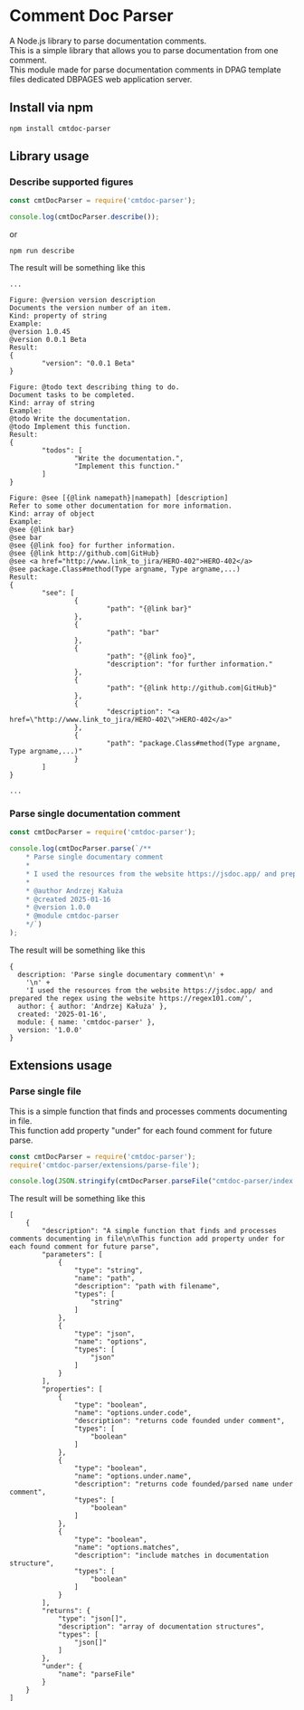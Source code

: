 # Comment Doc Parser

A Node.js library to parse documentation comments.<br />
This is a simple library that allows you to parse documentation from one comment.<br />
This module made for parse documentation comments in DPAG template files dedicated DBPAGES web application server.

## Install via npm

```
npm install cmtdoc-parser
```

## Library usage

### Describe supported figures

```js
const cmtDocParser = require('cmtdoc-parser');

console.log(cmtDocParser.describe());
```
or
```
npm run describe
```

The result will be something like this
```
...

Figure: @version version description
Documents the version number of an item.
Kind: property of string
Example:
@version 1.0.45
@version 0.0.1 Beta
Result:
{
        "version": "0.0.1 Beta"
}

Figure: @todo text describing thing to do.
Document tasks to be completed.
Kind: array of string
Example:
@todo Write the documentation.
@todo Implement this function.
Result:
{
        "todos": [
                "Write the documentation.",
                "Implement this function."
        ]
}

Figure: @see [{@link namepath}|namepath] [description]
Refer to some other documentation for more information.
Kind: array of object
Example:
@see {@link bar}
@see bar
@see {@link foo} for further information.
@see {@link http://github.com|GitHub}
@see <a href="http://www.link_to_jira/HERO-402">HERO-402</a>
@see package.Class#method(Type argname, Type argname,...)
Result:
{
        "see": [
                {
                        "path": "{@link bar}"
                },
                {
                        "path": "bar"
                },
                {
                        "path": "{@link foo}",
                        "description": "for further information."
                },
                {
                        "path": "{@link http://github.com|GitHub}"
                },
                {
                        "description": "<a href=\"http://www.link_to_jira/HERO-402\">HERO-402</a>"
                },
                {
                        "path": "package.Class#method(Type argname, Type argname,...)"
                }
        ]
}

...
```

### Parse single documentation comment

```js
const cmtDocParser = require('cmtdoc-parser');

console.log(cmtDocParser.parse(`/**
    * Parse single documentary comment
    * 
    * I used the resources from the website https://jsdoc.app/ and prepared the regex using the website https://regex101.com/
    * 
    * @author Andrzej Kałuża
    * @created 2025-01-16
    * @version 1.0.0 
    * @module cmtdoc-parser
    */`)
);
```

The result will be something like this
```
{
  description: 'Parse single documentary comment\n' +
    '\n' +
    'I used the resources from the website https://jsdoc.app/ and prepared the regex using the website https://regex101.com/',
  author: { author: 'Andrzej Kałuża' },
  created: '2025-01-16',
  module: { name: 'cmtdoc-parser' },
  version: '1.0.0'
}
```

## Extensions usage

### Parse single file

This is a simple function that finds and processes comments documenting in file.<br>
This function add property "under" for each found comment for future parse.


```js
const cmtDocParser = require('cmtdoc-parser');
require('cmtdoc-parser/extensions/parse-file');

console.log(JSON.stringify(cmtDocParser.parseFile("cmtdoc-parser/index.js", { under : { name : true } }), null, "\t"));
```

The result will be something like this
```
[
    {
        "description": "A simple function that finds and processes comments documenting in file\n\nThis function add property under for each found comment for future parse",
        "parameters": [
            {
                "type": "string",
                "name": "path",
                "description": "path with filename",
                "types": [
                    "string"
                ]
            },
            {
                "type": "json",
                "name": "options",
                "types": [
                    "json"
                ]
            }
        ],
        "properties": [
            {
                "type": "boolean",
                "name": "options.under.code",
                "description": "returns code founded under comment",
                "types": [
                    "boolean"
                ]
            },
            {
                "type": "boolean",
                "name": "options.under.name",
                "description": "returns code founded/parsed name under comment",
                "types": [
                    "boolean"
                ]
            },
            {
                "type": "boolean",
                "name": "options.matches",
                "description": "include matches in documentation structure",
                "types": [
                    "boolean"
                ]
            }
        ],
        "returns": {
            "type": "json[]",
            "description": "array of documentation structures",
            "types": [
                "json[]"
            ]
        },
        "under": {
            "name": "parseFile"
        }
    }
]
```